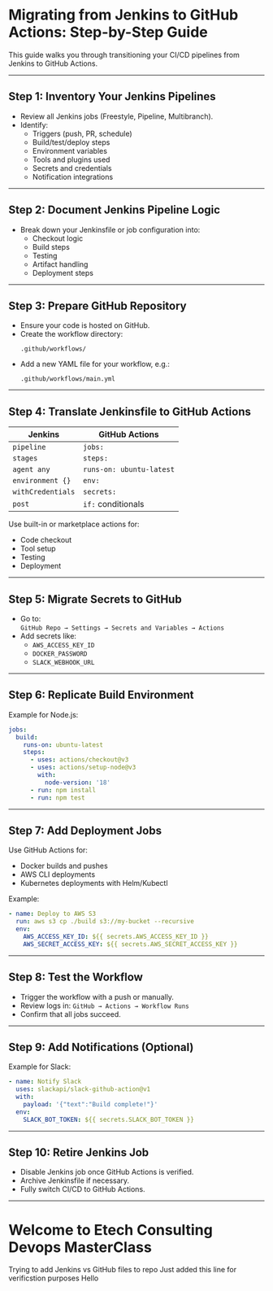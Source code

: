 # Migrating from Jenkins to GitHub Actions: Step-by-Step Guide

This guide walks you through transitioning your CI/CD pipelines from Jenkins to GitHub Actions.

---

##  Step 1: Inventory Your Jenkins Pipelines
- Review all Jenkins jobs (Freestyle, Pipeline, Multibranch).
- Identify:
  - Triggers (push, PR, schedule)
  - Build/test/deploy steps
  - Environment variables
  - Tools and plugins used
  - Secrets and credentials
  - Notification integrations

---

##  Step 2: Document Jenkins Pipeline Logic
- Break down your Jenkinsfile or job configuration into:
  - Checkout logic
  - Build steps
  - Testing
  - Artifact handling
  - Deployment steps

---

##  Step 3: Prepare GitHub Repository
- Ensure your code is hosted on GitHub.
- Create the workflow directory:
  ```
  .github/workflows/
  ```
- Add a new YAML file for your workflow, e.g.:
  ```
  .github/workflows/main.yml
  ```

---

##  Step 4: Translate Jenkinsfile to GitHub Actions

| Jenkins | GitHub Actions |
|---------|----------------|
| `pipeline` | `jobs:` |
| `stages` | `steps:` |
| `agent any` | `runs-on: ubuntu-latest` |
| `environment {}` | `env:` |
| `withCredentials` | `secrets:` |
| `post` | `if:` conditionals |

Use built-in or marketplace actions for:
- Code checkout
- Tool setup
- Testing
- Deployment

---

##  Step 5: Migrate Secrets to GitHub

- Go to:  
  `GitHub Repo → Settings → Secrets and Variables → Actions`
- Add secrets like:
  - `AWS_ACCESS_KEY_ID`
  - `DOCKER_PASSWORD`
  - `SLACK_WEBHOOK_URL`

---

##  Step 6: Replicate Build Environment

Example for Node.js:
```yaml
jobs:
  build:
    runs-on: ubuntu-latest
    steps:
      - uses: actions/checkout@v3
      - uses: actions/setup-node@v3
        with:
          node-version: '18'
      - run: npm install
      - run: npm test
```

---

##  Step 7: Add Deployment Jobs

Use GitHub Actions for:
- Docker builds and pushes
- AWS CLI deployments
- Kubernetes deployments with Helm/Kubectl

Example:
```yaml
- name: Deploy to AWS S3
  run: aws s3 cp ./build s3://my-bucket --recursive
  env:
    AWS_ACCESS_KEY_ID: ${{ secrets.AWS_ACCESS_KEY_ID }}
    AWS_SECRET_ACCESS_KEY: ${{ secrets.AWS_SECRET_ACCESS_KEY }}
```

---

##  Step 8: Test the Workflow

- Trigger the workflow with a push or manually.
- Review logs in:
  `GitHub → Actions → Workflow Runs`
- Confirm that all jobs succeed.

---

##  Step 9: Add Notifications (Optional)

Example for Slack:
```yaml
- name: Notify Slack
  uses: slackapi/slack-github-action@v1
  with:
    payload: '{"text":"Build complete!"}'
  env:
    SLACK_BOT_TOKEN: ${{ secrets.SLACK_BOT_TOKEN }}
```

---

## Step 10: Retire Jenkins Job

- Disable Jenkins job once GitHub Actions is verified.
- Archive Jenkinsfile if necessary.
- Fully switch CI/CD to GitHub Actions.

---

# Welcome to Etech Consulting Devops MasterClass
Trying to add Jenkins vs GitHub files to repo
Just added this line for verificstion purposes
Hello
